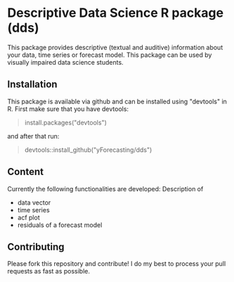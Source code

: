 # Descriptive Data Science R package (dds)
This package provides descriptive (textual and auditive) information about your data, time series or forecast model. This package can be used by visually impaired data science students. 

## Installation

This package is available via github and can be installed using "devtools" in R. First make sure that you have devtools:
> install.packages("devtools")

and after that run:
> devtools::install_github("yForecasting/dds")

## Content

Currently the following functionalities are developed: 
Description of
- data vector
- time series
- acf plot
- residuals of a forecast model


## Contributing

Please fork this repository and contribute! I do my best to process your pull requests as fast as possible. 
